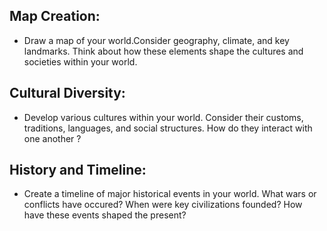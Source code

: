 ## Map Creation:
 - Draw a map of your world.Consider geography, climate, and key landmarks. Think about how these elements shape the cultures and societies within your world.

## Cultural Diversity:
 - Develop various cultures within your world. Consider their customs, traditions, languages, and social structures. How do they interact with one another ?

## History and Timeline:
 - Create a timeline of major historical events in your world. What wars or conflicts have occured? When were key civilizations founded? How have these events shaped the present?
